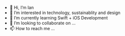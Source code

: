 - 👋 Hi, I’m Ian
- 👀 I’m interested in technology, sustainablity and design
- 🌱 I’m currently learning Swift + iOS Development
- 💞️ I’m looking to collaborate on ...
- 📫 How to reach me ...

<!---
safarian7/safarian7 is a ✨ special ✨ repository because its `README.md` (this file) appears on your GitHub profile.
You can click the Preview link to take a look at your changes.
--->
